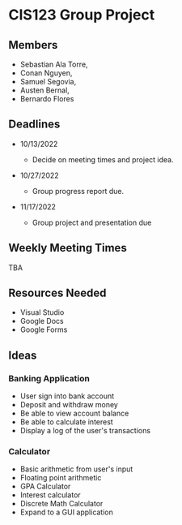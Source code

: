 # CIS123 Group Project

## Members

- Sebastian Ala Torre,
- Conan Nguyen,
- Samuel Segovia,
- Austen Bernal,
- Bernardo Flores

## Deadlines

- 10/13/2022
  - Decide on meeting times and project idea.

- 10/27/2022
  - Group progress report due.

- 11/17/2022
  - Group project and presentation due
  
## Weekly Meeting Times

TBA

## Resources Needed

- Visual Studio
- Google Docs
- Google Forms

## Ideas

### Banking Application

- User sign into bank account
- Deposit and withdraw money
- Be able to view account balance
- Be able to calculate interest
- Display a log of the user's transactions

### Calculator

- Basic arithmetic from user's input
- Floating point arithmetic
- GPA Calculator
- Interest calculator
- Discrete Math Calculator
- Expand to a GUI application

